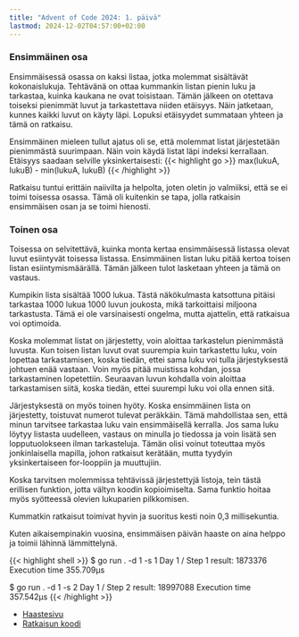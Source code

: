 ```yaml
---
title: "Advent of Code 2024: 1. päivä"
lastmod: 2024-12-02T04:57:00+02:00
---
```

### Ensimmäinen osa

Ensimmäisessä osassa on kaksi listaa, jotka molemmat sisältävät kokonaislukuja. Tehtävänä on ottaa kummankin listan pienin luku ja tarkastaa, kuinka kaukana ne ovat toisistaan. Tämän jälkeen on otettava toiseksi pienimmät luvut ja tarkastettava niiden etäisyys. Näin jatketaan, kunnes kaikki luvut on käyty läpi. Lopuksi etäisyydet summataan yhteen ja tämä on ratkaisu.

Ensimmäinen mieleen tullut ajatus oli se, että molemmat listat järjestetään pienimmästä suurimpaan. Näin voin käydä listat läpi indeksi kerrallaan. Etäisyys saadaan selville yksinkertaisesti:
{{< highlight go >}}
max(lukuA, lukuB) - min(lukuA, lukuB)
{{< /highlight >}}

Ratkaisu tuntui erittäin naiivilta ja helpolta, joten oletin jo valmiiksi, että se ei toimi toisessa osassa. Tämä oli kuitenkin se tapa, jolla ratkaisin ensimmäisen osan ja se toimi hienosti.

### Toinen osa
Toisessa on selvitettävä, kuinka monta kertaa ensimmäisessä listassa olevat luvut esiintyvät toisessa listassa. Ensimmäinen listan luku pitää kertoa toisen listan esiintymismäärällä. Tämän jälkeen tulot lasketaan yhteen ja tämä on vastaus.

Kumpikin lista sisältää 1000 lukua. Tästä näkökulmasta katsottuna pitäisi tarkastaa 1000 lukua 1000 luvun joukosta, mikä tarkoittaisi miljoona tarkastusta. Tämä ei ole varsinaisesti ongelma, mutta ajattelin, että ratkaisua voi optimoida.

Koska molemmat listat on järjestetty, voin aloittaa tarkastelun pienimmästä luvusta. Kun toisen listan luvut ovat suurempia kuin tarkastettu luku, voin lopettaa tarkastamisen, koska tiedän, ettei sama luku voi tulla järjestyksestä johtuen enää vastaan. Voin myös pitää muistissa kohdan, jossa tarkastaminen lopetettiin. Seuraavan luvun kohdalla voin aloittaa tarkastamisen siitä, koska tiedän, ettei suurempi luku voi olla ennen sitä.

Järjestyksestä on myös toinen hyöty. Koska ensimmäinen lista on järjestetty, toistuvat numerot tulevat peräkkäin. Tämä mahdollistaa sen, että minun tarvitsee tarkastaa luku vain ensimmäisellä kerralla. Jos sama luku löytyy listasta uudelleen, vastaus on minulla jo tiedossa ja voin lisätä sen lopputuolokseen ilman tarkasteluja. Tämän olisi voinut toteuttaa myös jonkinlaisella mapilla, johon ratkaisut kerätään, mutta tyydyin yksinkertaiseen for-looppiin ja muuttujiin.

Koska tarvitsen molemmissa tehtävissä järjestettyjä listoja, tein tästä erillisen funktion, jotta vältyn koodin kopioimiselta. Sama funktio hoitaa myös syötteessä olevien lukuparien pilkkomisen.

Kummatkin ratkaisut toimivat hyvin ja suoritus kesti noin 0,3 millisekuntia.

Kuten aikaisempinakin vuosina, ensimmäisen päivän haaste on aina helppo ja toimii lähinnä lämmittelynä.

{{< highlight shell >}}
$ go run . -d 1 -s 1
Day 1 / Step 1 result: 1873376
Execution time 355.709µs

$ go run . -d 1 -s 2
Day 1 / Step 2 result: 18997088
Execution time 357.542µs
{{< /highlight >}}

- [Haastesivu](https://adventofcode.com/2024/day/1)
- [Ratkaisun koodi](https://github.com/saaste/advent-of-code-2024/blob/main/pkg/puzzle/1.go)